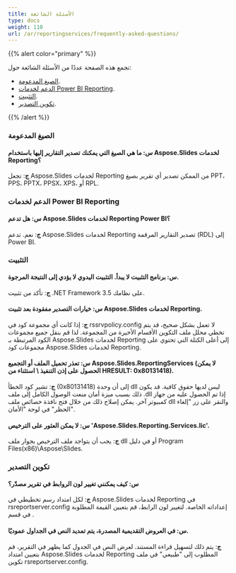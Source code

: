 ```yaml
---
title: الأسئلة الشائعة
type: docs
weight: 110
url: /ar/reportingservices/frequently-asked-questions/
---
```


{{% alert color="primary" %}} 

تجمع هذه الصفحة عددًا من الأسئلة الشائعة حول:

- [الصيغ المدعومة](#Supported-File-Formats).
- [الدعم لخدمات Power BI Reporting](#Support-for-Power-BI-Reporting-services).
- [التثبيت](#Installation).
- [تكوين التصدير](#Export-Configuration).

{{% /alert %}} 
### **الصيغ المدعومة**
#### **س: ما هي الصيغ التي يمكنك تصدير التقارير إليها باستخدام Aspose.Slides لخدمات Reporting؟**
**ج**: تجعل Aspose.Slides لخدمات Reporting من الممكن تصدير أي تقرير بصيغ PPT، PPS، PPTX، PPSX، XPS، أو RPL.
### **الدعم لخدمات Power BI Reporting**
#### **س: هل تدعم Aspose.Slides لخدمات Reporting Power BI؟**
**ج**: نعم. تدعم Aspose.Slides لخدمات Reporting تصدير التقارير المرقمة (RDL) إلى Power BI.
### **التثبيت**
#### **س: برنامج التثبيت لا يبدأ. التثبيت اليدوي لا يؤدي إلى النتيجة المرجوة.**
**ج**: تأكد من تثبيت .NET Framework 3.5 على نظامك.
#### **س: خيارات التصدير مفقودة بعد تثبيت Aspose.Slides لخدمات Reporting.**
**ج**: إذا كانت أي مجموعة كود في rssrvpolicy.config لا تعمل بشكل صحيح، قد يتم تخطي محلل ملف التكوين الأقسام الأخيرة من المجموعة. لذا قم بنقل جميع مجموعات الكود المرتبطة بـ Aspose.Slides لخدمات Reporting إلى أعلى الكتلة التي تحتوي على مجموعات كود Aspose.Slides لخدمات Reporting.
#### **س: تعذر تحميل الملف أو التجميع Aspose.Slides.ReportingServices (لا يمكن الحصول على إذن التنفيذ \ استثناء من HRESULT: 0x80131418).**
**ج**: تشير كود الخطأ (0x80131418) إلى أن وحدة dll ليس لديها حقوق كافية. قد يكون ذلك بسبب ميزة أمان منعت الوصول الكامل إلى ملف .dll إذا تم الحصول عليه من جهاز كمبيوتر آخر. يمكن إصلاح ذلك من خلال فتح نافذة خصائص ملف dll والنقر على زر "إلغاء الحظر" في لوحة "الأمان".
#### **س: لا يمكن العثور على الترخيص 'Aspose.Slides.Reporting.Services.lic'.**
**ج**: يجب أن يتواجد ملف الترخيص بجوار ملف dll أو في دليل Program Files(x86)\Aspose\Slides\.
### **تكوين التصدير**
#### **س: كيف يمكنني تغيير لون الروابط في تقرير مصدّر؟**
**ج**: لكل امتداد رسم تخطيطي في Aspose.Slides لخدمات Reporting في rsreportserver.config إعداداته الخاصة. لتغيير لون الرابط، قم بتعيين القيمة المطلوبة في قسم <HyperlinkColor>.
#### **س: في العروض التقديمية المصدرة، يتم تمديد النص في الجداول عموديًا.**
**ج**: يتم ذلك لتسهيل قراءة المستند. لعرض النص في الجدول كما يظهر في التقرير، قم بتعيين امتداد Aspose.Slides لخدمات Reporting المطلوب إلى "طبيعي" في ملف تكوين rsreportserver.config.